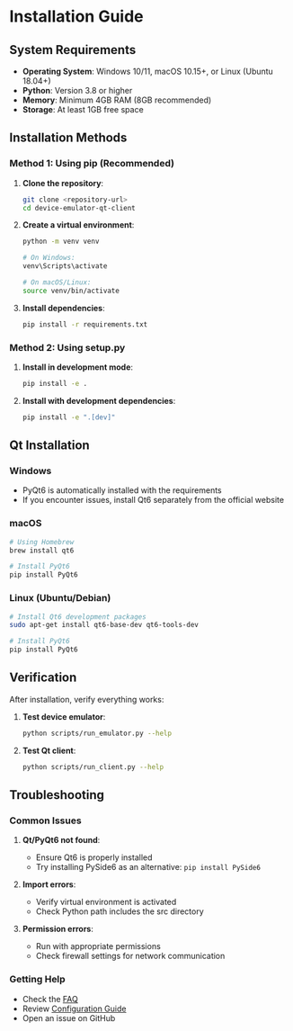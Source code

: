 # Installation Guide

## System Requirements

- **Operating System**: Windows 10/11, macOS 10.15+, or Linux (Ubuntu 18.04+)
- **Python**: Version 3.8 or higher
- **Memory**: Minimum 4GB RAM (8GB recommended)
- **Storage**: At least 1GB free space

## Installation Methods

### Method 1: Using pip (Recommended)

1. **Clone the repository**:
   ```bash
   git clone <repository-url>
   cd device-emulator-qt-client
   ```

2. **Create a virtual environment**:
   ```bash
   python -m venv venv
   
   # On Windows:
   venv\Scripts\activate
   
   # On macOS/Linux:
   source venv/bin/activate
   ```

3. **Install dependencies**:
   ```bash
   pip install -r requirements.txt
   ```

### Method 2: Using setup.py

1. **Install in development mode**:
   ```bash
   pip install -e .
   ```

2. **Install with development dependencies**:
   ```bash
   pip install -e ".[dev]"
   ```

## Qt Installation

### Windows
- PyQt6 is automatically installed with the requirements
- If you encounter issues, install Qt6 separately from the official website

### macOS
```bash
# Using Homebrew
brew install qt6

# Install PyQt6
pip install PyQt6
```

### Linux (Ubuntu/Debian)
```bash
# Install Qt6 development packages
sudo apt-get install qt6-base-dev qt6-tools-dev

# Install PyQt6
pip install PyQt6
```

## Verification

After installation, verify everything works:

1. **Test device emulator**:
   ```bash
   python scripts/run_emulator.py --help
   ```

2. **Test Qt client**:
   ```bash
   python scripts/run_client.py --help
   ```

## Troubleshooting

### Common Issues

1. **Qt/PyQt6 not found**:
   - Ensure Qt6 is properly installed
   - Try installing PySide6 as an alternative: `pip install PySide6`

2. **Import errors**:
   - Verify virtual environment is activated
   - Check Python path includes the src directory

3. **Permission errors**:
   - Run with appropriate permissions
   - Check firewall settings for network communication

### Getting Help

- Check the [FAQ](faq.md)
- Review [Configuration Guide](configuration.md)
- Open an issue on GitHub
